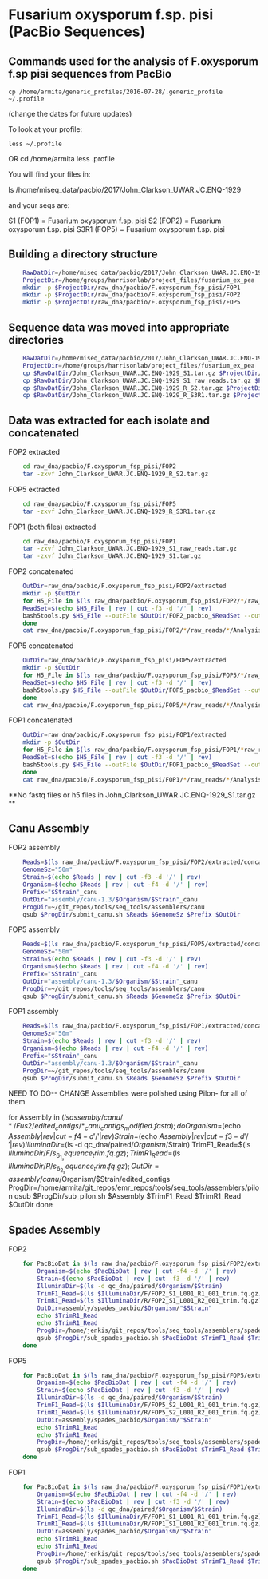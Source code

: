 # Fusarium oxysporum f.sp. pisi (PacBio Sequences)
## Commands used for the analysis of F.oxysporum f.sp pisi sequences from PacBio


	cp /home/armita/generic_profiles/2016-07-28/.generic_profile ~/.profile
(change the dates for future updates)


To look at your profile:

	less ~/.profile
OR
	cd /home/armita
	less .profile



You will find your files in:

ls /home/miseq_data/pacbio/2017/John_Clarkson_UWAR.JC.ENQ-1929

and your seqs are:

S1 (FOP1) = Fusarium oxysporum f.sp. pisi
S2 (FOP2) = Fusarium oxysporum f.sp. pisi
S3R1 (FOP5) = Fusarium oxysporum f.sp. pisi


## Building a directory structure

```bash
	RawDatDir=/home/miseq_data/pacbio/2017/John_Clarkson_UWAR.JC.ENQ-1929
	ProjectDir=/home/groups/harrisonlab/project_files/fusarium_ex_pea
	mkdir -p $ProjectDir/raw_dna/pacbio/F.oxysporum_fsp_pisi/FOP1
	mkdir -p $ProjectDir/raw_dna/pacbio/F.oxysporum_fsp_pisi/FOP2
	mkdir -p $ProjectDir/raw_dna/pacbio/F.oxysporum_fsp_pisi/FOP5
```	

## Sequence data was moved into appropriate directories

```bash
	RawDatDir=/home/miseq_data/pacbio/2017/John_Clarkson_UWAR.JC.ENQ-1929
	ProjectDir=/home/groups/harrisonlab/project_files/fusarium_ex_pea
	cp $RawDatDir/John_Clarkson_UWAR.JC.ENQ-1929_S1.tar.gz $ProjectDir/raw_dna/pacbio/F.oxysporum_fsp_pisi/FOP1
	cp $RawDatDir/John_Clarkson_UWAR.JC.ENQ-1929_S1_raw_reads.tar.gz $ProjectDir/raw_dna/pacbio/F.oxysporum_fsp_pisi/FOP1
	cp $RawDatDir/John_Clarkson_UWAR.JC.ENQ-1929_R_S2.tar.gz $ProjectDir/raw_dna/pacbio/F.oxysporum_fsp_pisi/FOP2
	cp $RawDatDir/John_Clarkson_UWAR.JC.ENQ-1929_R_S3R1.tar.gz $ProjectDir/raw_dna/pacbio/F.oxysporum_fsp_pisi/FOP5	
```

## Data was extracted for each isolate and concatenated 

FOP2 extracted 

```bash
	cd raw_dna/pacbio/F.oxysporum_fsp_pisi/FOP2
	tar -zxvf John_Clarkson_UWAR.JC.ENQ-1929_R_S2.tar.gz
```

FOP5 extracted 

```bash
	cd raw_dna/pacbio/F.oxysporum_fsp_pisi/FOP5
	tar -zxvf John_Clarkson_UWAR.JC.ENQ-1929_R_S3R1.tar.gz
```

FOP1 (both files) extracted 

```bash
	cd raw_dna/pacbio/F.oxysporum_fsp_pisi/FOP1
	tar -zxvf John_Clarkson_UWAR.JC.ENQ-1929_S1_raw_reads.tar.gz
	tar -zxvf John_Clarkson_UWAR.JC.ENQ-1929_S1.tar.gz
```

FOP2 concatenated 

```bash
	OutDir=raw_dna/pacbio/F.oxysporum_fsp_pisi/FOP2/extracted
	mkdir -p $OutDir
	for H5_File in $(ls raw_dna/pacbio/F.oxysporum_fsp_pisi/FOP2/*/raw_reads/*/Analysis_Results/*.bas.h5); do
	ReadSet=$(echo $H5_File | rev | cut -f3 -d '/' | rev)
	bash5tools.py $H5_File --outFile $OutDir/FOP2_pacbio_$ReadSet --outType fastq --readType unrolled --minLength 100
	done
	cat raw_dna/pacbio/F.oxysporum_fsp_pisi/FOP2/*/raw_reads/*/Analysis_Results/*.subreads.fastq > $OutDir/concatenated_pacbio.fastq
```

FOP5 concatenated 

```bash
	OutDir=raw_dna/pacbio/F.oxysporum_fsp_pisi/FOP5/extracted
	mkdir -p $OutDir
	for H5_File in $(ls raw_dna/pacbio/F.oxysporum_fsp_pisi/FOP5/*/raw_reads/*/Analysis_Results/*.bas.h5); do
	ReadSet=$(echo $H5_File | rev | cut -f3 -d '/' | rev)
	bash5tools.py $H5_File --outFile $OutDir/FOP5_pacbio_$ReadSet --outType fastq --readType unrolled --minLength 100
	done
	cat raw_dna/pacbio/F.oxysporum_fsp_pisi/FOP5/*/raw_reads/*/Analysis_Results/*.subreads.fastq > $OutDir/concatenated_pacbio.fastq
```

FOP1 concatenated 

```bash
	OutDir=raw_dna/pacbio/F.oxysporum_fsp_pisi/FOP1/extracted
	mkdir -p $OutDir
	for H5_File in $(ls raw_dna/pacbio/F.oxysporum_fsp_pisi/FOP1/*raw_reads/*/Analysis_Results/*.bas.h5); do
	ReadSet=$(echo $H5_File | rev | cut -f3 -d '/' | rev)
	bash5tools.py $H5_File --outFile $OutDir/FOP1_pacbio_$ReadSet --outType fastq --readType unrolled --minLength 100
	done
	cat raw_dna/pacbio/F.oxysporum_fsp_pisi/FOP1/*/raw_reads/*/Analysis_Results/*.subreads.fastq > $OutDir/concatenated_pacbio.fastq
```


**No fastq files or h5 files in John_Clarkson_UWAR.JC.ENQ-1929_S1.tar.gz **

## Canu Assembly 

FOP2 assembly

```bash 
	Reads=$(ls raw_dna/pacbio/F.oxysporum_fsp_pisi/FOP2/extracted/concatenated_pacbio.fastq)
  	GenomeSz="50m"
  	Strain=$(echo $Reads | rev | cut -f3 -d '/' | rev)
  	Organism=$(echo $Reads | rev | cut -f4 -d '/' | rev)
  	Prefix="$Strain"_canu
  	OutDir="assembly/canu-1.3/$Organism/$Strain"_canu
  	ProgDir=~/git_repos/tools/seq_tools/assemblers/canu
  	qsub $ProgDir/submit_canu.sh $Reads $GenomeSz $Prefix $OutDir
```

FOP5 assembly

```bash
	Reads=$(ls raw_dna/pacbio/F.oxysporum_fsp_pisi/FOP5/extracted/concatenated_pacbio.fastq)
 	GenomeSz="50m"
  	Strain=$(echo $Reads | rev | cut -f3 -d '/' | rev)
  	Organism=$(echo $Reads | rev | cut -f4 -d '/' | rev)
  	Prefix="$Strain"_canu
  	OutDir="assembly/canu-1.3/$Organism/$Strain"_canu
  	ProgDir=~/git_repos/tools/seq_tools/assemblers/canu
  	qsub $ProgDir/submit_canu.sh $Reads $GenomeSz $Prefix $OutDir
``` 
  
FOP1 assembly

```bash
	Reads=$(ls raw_dna/pacbio/F.oxysporum_fsp_pisi/FOP1/extracted/concatenated_pacbio.fastq)
  	GenomeSz="50m"
  	Strain=$(echo $Reads | rev | cut -f3 -d '/' | rev)
  	Organism=$(echo $Reads | rev | cut -f4 -d '/' | rev)
  	Prefix="$Strain"_canu
  	OutDir="assembly/canu-1.3/$Organism/$Strain"_canu
  	ProgDir=~/git_repos/tools/seq_tools/assemblers/canu
  	qsub $ProgDir/submit_canu.sh $Reads $GenomeSz $Prefix $OutDir
```



NEED TO DO-- CHANGE
Assemblies were polished using Pilon- for all of them

  for Assembly in $(ls assembly/canu/*/Fus2/edited_contigs/*_canu_contigs_modified.fasta); do
    Organism=$(echo $Assembly | rev | cut -f4 -d '/' | rev)
    Strain=$(echo $Assembly | rev | cut -f3 -d '/' | rev)
    IlluminaDir=$(ls -d qc_dna/paired/$Organism/$Strain)
    TrimF1_Read=$(ls $IlluminaDir/F/s_6_1_sequence_trim.fq.gz);
    TrimR1_Read=$(ls $IlluminaDir/R/s_6_2_sequence_trim.fq.gz);
    OutDir=assembly/canu/$Organism/$Strain/edited_contigs
    ProgDir=/home/armita/git_repos/emr_repos/tools/seq_tools/assemblers/pilon
    qsub $ProgDir/sub_pilon.sh $Assembly $TrimF1_Read $TrimR1_Read $OutDir
  done




## Spades Assembly 

FOP2  

```bash
	for PacBioDat in $(ls raw_dna/pacbio/F.oxysporum_fsp_pisi/FOP2/extracted/concatenated_pacbio.fastq); do
		Organism=$(echo $PacBioDat | rev | cut -f4 -d '/' | rev)
		Strain=$(echo $PacBioDat | rev | cut -f3 -d '/' | rev)
		IlluminaDir=$(ls -d qc_dna/paired/$Organism/$Strain)
		TrimF1_Read=$(ls $IlluminaDir/F/FOP2_S1_L001_R1_001_trim.fq.gz);
		TrimR1_Read=$(ls $IlluminaDir/R/FOP2_S1_L001_R2_001_trim.fq.gz);
		OutDir=assembly/spades_pacbio/$Organism/"$Strain"
		echo $TrimR1_Read
		echo $TrimR1_Read
		ProgDir=/home/jenkis/git_repos/tools/seq_tools/assemblers/spades
		qsub $ProgDir/sub_spades_pacbio.sh $PacBioDat $TrimF1_Read $TrimR1_Read $OutDir 20
	done
``` 

FOP5

```bash 
	for PacBioDat in $(ls raw_dna/pacbio/F.oxysporum_fsp_pisi/FOP5/extracted/concatenated_pacbio.fastq); do
		Organism=$(echo $PacBioDat | rev | cut -f4 -d '/' | rev)
		Strain=$(echo $PacBioDat | rev | cut -f3 -d '/' | rev)
		IlluminaDir=$(ls -d qc_dna/paired/$Organism/$Strain)
		TrimF1_Read=$(ls $IlluminaDir/F/FOP5_S2_L001_R1_001_trim.fq.gz);
		TrimR1_Read=$(ls $IlluminaDir/R/FOP5_S2_L001_R2_001_trim.fq.gz);
		OutDir=assembly/spades_pacbio/$Organism/"$Strain"
		echo $TrimR1_Read
		echo $TrimR1_Read
		ProgDir=/home/jenkis/git_repos/tools/seq_tools/assemblers/spades
		qsub $ProgDir/sub_spades_pacbio.sh $PacBioDat $TrimF1_Read $TrimR1_Read $OutDir 20
	done
```


FOP1

```bash 
	for PacBioDat in $(ls raw_dna/pacbio/F.oxysporum_fsp_pisi/FOP1/extracted/concatenated_pacbio.fastq); do
		Organism=$(echo $PacBioDat | rev | cut -f4 -d '/' | rev)
		Strain=$(echo $PacBioDat | rev | cut -f3 -d '/' | rev)
		IlluminaDir=$(ls -d qc_dna/paired/$Organism/$Strain)
		TrimF1_Read=$(ls $IlluminaDir/F/FOP1_S1_L001_R1_001_trim.fq.gz);
		TrimR1_Read=$(ls $IlluminaDir/R/FOP1_S1_L001_R2_001_trim.fq.gz);
		OutDir=assembly/spades_pacbio/$Organism/"$Strain"
		echo $TrimR1_Read
		echo $TrimR1_Read
		ProgDir=/home/jenkis/git_repos/tools/seq_tools/assemblers/spades
		qsub $ProgDir/sub_spades_pacbio.sh $PacBioDat $TrimF1_Read $TrimR1_Read $OutDir 20
	done
```



	